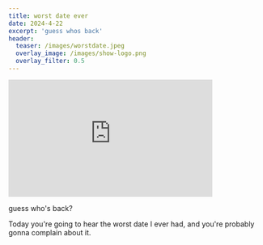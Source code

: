 ```yaml
---
title: worst date ever
date: 2024-4-22
excerpt: 'guess whos back'
header:
  teaser: /images/worstdate.jpeg
  overlay_image: /images/show-logo.png
  overlay_filter: 0.5
---
```


<iframe src='https://open.spotify.com/embed/episode/3kBzhKFkpFoGdfRl375Ea4' width='80%' height='232' frameborder='0' allowtransparency='true' allow='encrypted-media'></iframe>

guess who's back?

Today you're going to hear the worst date I ever had, and you're probably gonna complain about it.
